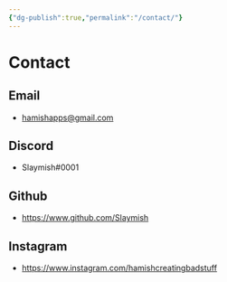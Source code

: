 ```yaml
---
{"dg-publish":true,"permalink":"/contact/"}
---
```



# Contact

## Email

- hamishapps@gmail.com

## Discord

- Slaymish#0001

## Github

- <https://www.github.com/Slaymish>

## Instagram

- <https://www.instagram.com/hamishcreatingbadstuff>





